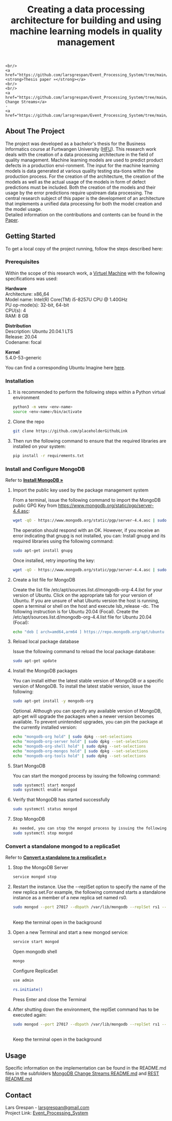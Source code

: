<p align="center">
  <h1 align="center"> Creating a data processing architecture for building and using machine learning models in quality management  </h1>
  <p align="center">
<br>

    <br/>
    <a href="https://github.com/larsgrespan/Event_Processing_System/tree/main/Thesis"><strong>Thesis paper »</strong></a>
    <br/>
    <br/>
    <a href="https://github.com/larsgrespan/Event_Processing_System/tree/main/Changestream_Implementation">MongoDB Change Streams</a>
    ·
    <a href="https://github.com/larsgrespan/Event_Processing_System/tree/main/REST_Implementation">REST</a>
  </p>
</p>

<!-- ABOUT THE PROJECT -->
## About The Project

The project was developed as a bachelor's thesis for the Business Informatics course at Furtwangen University ([HFU](https://www.hs-furtwangen.de/)). 
This research work deals with the creation of a data processing architecture in the field of quality management. Machine learning models are used to predict product defects in a production envi-ronment. The input for the machine learning models is data generated at various quality testing sta-tions within the production process. For the creation of the architecture, the creation of the models as well as the actual usage of the models in form of defect predictions must be included. Both the creation of the models and their usage by the error predictions require upstream data processing. The central research subject of this paper is the development of an architecture that implements a unified data processing for both the model creation and the model usage. 
<br>
Detailed information on the contributions and contents can be found in the  [Paper](https://github.com/larsgrespan/Event_Processing_System/tree/main/Thesis).


<!-- GETTING STARTED -->
## Getting Started

To get a local copy of the project running, follow the steps described here:

### Prerequisites

Within the scope of this research work, a [Virtuel Machine](https://www.virtualbox.org/) with the following specifications was used:

**Hardware** <br>
Architecture:		x86_64<br>
Model name:		Intel(R) Core(TM) i5-8257U CPU @ 1.40GHz<br>
PU op-mode(s):		32-bit, 64-bit<br>
CPU(s):			4<br>
RAM:			8 GB<br>

**Distribution**<br>
Description:		Ubuntu 20.04.1 LTS<br>
Release:		20.04<br>
Codename:		focal<br>
	
**Kernel**<br>
5.4.0-53-generic<br>

You can find a corresponding Ubuntu Imagine here [here](https://www.osboxes.org/ubuntu/).

### Installation

1. It is recommended to perform the following steps within a Python virtual environment
   ```sh
   python3 -m venv <env-name>
   source <env-name>/bin/activate
   ```
2. Clone the repo
   ```sh
   git clone https://github.com/placeholderGithubLink
   ```
3. Then run the following command to ensure that the required libraries are installed on your system:  
   ```sh
   pip install -r requirements.txt
   ```

### Install and Configure MongoDB

Refer to  <a href="https://docs.mongodb.com/manual/tutorial/install-mongodb-on-ubuntu/"><strong>Install MongoDB »</strong></a>
    

1. Import the public key used by the package management system

   From a terminal, issue the following command to import the MongoDB public GPG Key 
   from https://www.mongodb.org/static/pgp/server-4.4.asc:
   ``` sh
   wget -qO - https://www.mongodb.org/static/pgp/server-4.4.asc | sudo apt-key add -
   ```

   The operation should respond with an OK.
   However, if you receive an error indicating that gnupg is not installed, you can:
   Install gnupg and its required libraries using the following command:
   ``` sh
   sudo apt-get install gnupg
   ```

   Once installed, retry importing the key:
   ``` sh
   wget -qO - https://www.mongodb.org/static/pgp/server-4.4.asc | sudo apt-key add -
   ```

2. Create a list file for MongoDB

   Create the list file /etc/apt/sources.list.d/mongodb-org-4.4.list for your version of Ubuntu.
   Click on the appropriate tab for your version of Ubuntu. If you are unsure of what Ubuntu version the host is running, open a terminal or shell on the host and execute lsb_release -dc.
   The following instruction is for Ubuntu 20.04 (Focal).
   Create the /etc/apt/sources.list.d/mongodb-org-4.4.list file for Ubuntu 20.04 (Focal):
   ``` sh
   echo "deb [ arch=amd64,arm64 ] https://repo.mongodb.org/apt/ubuntu focal/mongodb-org/4.4 multiverse" | sudo tee /etc/apt/sources.list.d/mongodb-org-4.4.list
   ```

3. Reload local package database

   Issue the following command to reload the local package database:
   ``` sh
   sudo apt-get update
   ```

4. Install the MongoDB packages

   You can install either the latest stable version of MongoDB or a specific version of MongoDB.
   To install the latest stable version, issue the following:
   ``` sh
   sudo apt-get install -y mongodb-org
   ```

   Optional. Although you can specify any available version of MongoDB, apt-get will upgrade the packages when a newer version becomes available. To prevent unintended upgrades, you can pin the package at the currently installed version:
   ``` sh
   echo "mongodb-org hold" | sudo dpkg --set-selections
   echo "mongodb-org-server hold" | sudo dpkg --set-selections
   echo "mongodb-org-shell hold" | sudo dpkg --set-selections
   echo "mongodb-org-mongos hold" | sudo dpkg --set-selections
   echo "mongodb-org-tools hold" | sudo dpkg --set-selections
   ```

5. Start MongoDB

   You can start the mongod process by issuing the following command:
   ``` sh
   sudo systemctl start mongod
   sudo systemctl enable mongod
   ```

6. Verify that MongoDB has started successfully

   ``` sh
   sudo systemctl status mongod
   ```

7. Stop MongoDB
   
   ``` sh
   As needed, you can stop the mongod process by issuing the following command:
   sudo systemctl stop mongod
   ```

### Convert a standalone mongod to a replicaSet 

Refer to  <a href="https://docs.mongodb.com/manual/tutorial/convert-standalone-to-replica-set/"><strong>Convert a standalone to a replicaSet »</strong></a>

1. Stop the MongoDB Server
    ``` sh
    service mongod stop
    ```

2. Restart the instance. Use the --replSet option to specify the name of the new replica set.For example, the following command starts a standalone instance as a member of a new replica set named rs0.

    ``` sh
    sudo mongod --port 27017 --dbpath /var/lib/mongodb --replSet rs1 --bind_ip localhost
    ```

    <br> Keep the terminal open in the background <br>

3. Open a new Terminal and start a new mongod service:
   
    ``` sh
    service start mongod
    ```

    Open mongodb shell
    ``` sh
    mongo
    ```

    Configure ReplicaSet
    ``` sh
    use admin
    ```

    ``` sh
    rs.initiate()
    ```

    Press Enter and close the Terminal

4. After shutting down the environment, the replSet command has to be executed again:
   ``` sh
   sudo mongod --port 27017 --dbpath /var/lib/mongodb --replSet rs1 --bind_ip localhost
   ```

   <br> Keep the terminal open in the background <br>

<!-- USAGE EXAMPLES -->
## Usage

Specific information on the implementation can be found in the README.md files in the subfolders <a href="https://github.com/larsgrespan/Event_Processing_System/blob/main/Changestream_Implementation/README.md">MongoDB Change Streams README.md</a> and <a href="https://github.com/larsgrespan/Event_Processing_System/blob/main/REST_Implementation/README.md">REST README.md</a>

<!-- CONTACT -->
## Contact

Lars Grespan - larsgrespan@gmail.com </br>
Project Link: [Event_Processing_System](https://github.com/larsgrespan/Event_Processing_System)



